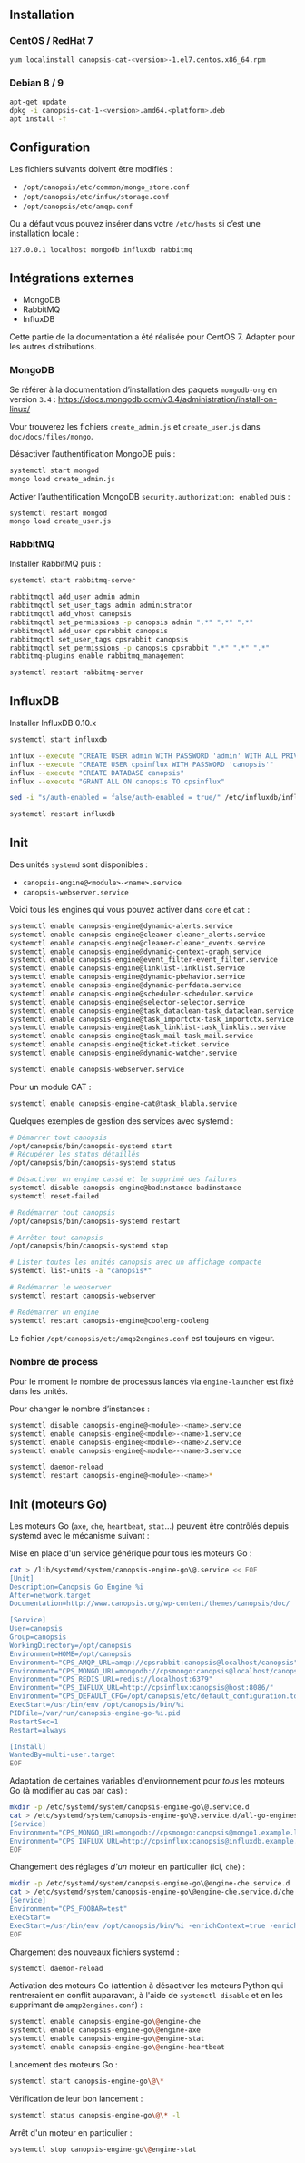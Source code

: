 ## Installation

### CentOS / RedHat 7

```bash
yum localinstall canopsis-cat-<version>-1.el7.centos.x86_64.rpm
```

### Debian 8 / 9

```bash
apt-get update
dpkg -i canopsis-cat-1-<version>.amd64.<platform>.deb
apt install -f
```

## Configuration

Les fichiers suivants doivent être modifiés :

 * `/opt/canopsis/etc/common/mongo_store.conf`
 * `/opt/canopsis/etc/infux/storage.conf`
 * `/opt/canopsis/etc/amqp.conf`

Ou a défaut vous pouvez insérer dans votre `/etc/hosts` si c’est une installation locale :

```
127.0.0.1 localhost mongodb influxdb rabbitmq
```

## Intégrations externes

 * MongoDB
 * RabbitMQ
 * InfluxDB

Cette partie de la documentation a été réalisée pour CentOS 7. Adapter pour les autres distributions.

### MongoDB

Se référer à la documentation d’installation des paquets `mongodb-org` en version `3.4` : https://docs.mongodb.com/v3.4/administration/install-on-linux/

Vour trouverez les fichiers `create_admin.js` et `create_user.js` dans `doc/docs/files/mongo`.

Désactiver l’authentification MongoDB puis :

```bash
systemctl start mongod
mongo load create_admin.js
```

Activer l’authentification MongoDB `security.authorization: enabled` puis :

```
systemctl restart mongod
mongo load create_user.js
```

### RabbitMQ

Installer RabbitMQ puis :

```bash
systemctl start rabbitmq-server

rabbitmqctl add_user admin admin
rabbitmqctl set_user_tags admin administrator
rabbitmqctl add_vhost canopsis
rabbitmqctl set_permissions -p canopsis admin ".*" ".*" ".*"
rabbitmqctl add_user cpsrabbit canopsis
rabbitmqctl set_user_tags cpsrabbit canopsis
rabbitmqctl set_permissions -p canopsis cpsrabbit ".*" ".*" ".*"
rabbitmq-plugins enable rabbitmq_management

systemctl restart rabbitmq-server
```

## InfluxDB

Installer InfluxDB 0.10.x

```bash
systemctl start influxdb

influx --execute "CREATE USER admin WITH PASSWORD 'admin' WITH ALL PRIVILEGES"
influx --execute "CREATE USER cpsinflux WITH PASSWORD 'canopsis'"
influx --execute "CREATE DATABASE canopsis"
influx --execute "GRANT ALL ON canopsis TO cpsinflux"

sed -i "s/auth-enabled = false/auth-enabled = true/" /etc/influxdb/influxdb.conf

systemctl restart influxdb
```

## Init

Des unités `systemd` sont disponibles :

 * `canopsis-engine@<module>-<name>.service`
 * `canopsis-webserver.service`

Voici tous les engines qui vous pouvez activer dans `core` et `cat` :

```bash
systemctl enable canopsis-engine@dynamic-alerts.service
systemctl enable canopsis-engine@cleaner-cleaner_alerts.service
systemctl enable canopsis-engine@cleaner-cleaner_events.service
systemctl enable canopsis-engine@dynamic-context-graph.service
systemctl enable canopsis-engine@event_filter-event_filter.service
systemctl enable canopsis-engine@linklist-linklist.service
systemctl enable canopsis-engine@dynamic-pbehavior.service
systemctl enable canopsis-engine@dynamic-perfdata.service
systemctl enable canopsis-engine@scheduler-scheduler.service
systemctl enable canopsis-engine@selector-selector.service
systemctl enable canopsis-engine@task_dataclean-task_dataclean.service
systemctl enable canopsis-engine@task_importctx-task_importctx.service
systemctl enable canopsis-engine@task_linklist-task_linklist.service
systemctl enable canopsis-engine@task_mail-task_mail.service
systemctl enable canopsis-engine@ticket-ticket.service
systemctl enable canopsis-engine@dynamic-watcher.service

systemctl enable canopsis-webserver.service
```

Pour un module CAT :
```bash
systemctl enable canopsis-engine-cat@task_blabla.service
```

Quelques exemples de gestion des services avec systemd :

```bash
# Démarrer tout canopsis
/opt/canopsis/bin/canopsis-systemd start
# Récupérer les status détaillés
/opt/canopsis/bin/canopsis-systemd status

# Désactiver un engine cassé et le supprimé des failures
systemctl disable canopsis-engine@badinstance-badinstance
systemctl reset-failed

# Redémarrer tout canopsis
/opt/canopsis/bin/canopsis-systemd restart

# Arrêter tout canopsis
/opt/canopsis/bin/canopsis-systemd stop

# Lister toutes les unités canopsis avec un affichage compacte
systemctl list-units -a "canopsis*"

# Redémarrer le webserver
systemctl restart canopsis-webserver

# Redémarrer un engine
systemctl restart canopsis-engine@cooleng-cooleng
```

Le fichier `/opt/canopsis/etc/amqp2engines.conf` est toujours en vigeur.

### Nombre de process

Pour le moment le nombre de processus lancés via `engine-launcher` est fixé dans les unités.

Pour changer le nombre d’instances :

```bash
systemctl disable canopsis-engine@<module>-<name>.service
systemctl enable canopsis-engine@<module>-<name>1.service
systemctl enable canopsis-engine@<module>-<name>2.service
systemctl enable canopsis-engine@<module>-<name>3.service
```

```bash
systemctl daemon-reload
systemctl restart canopsis-engine@<module>-<name>*
```

## Init (moteurs Go)

Les moteurs Go (`axe`, `che`, `heartbeat`, `stat`…) peuvent être contrôlés depuis systemd avec le mécanisme suivant :

Mise en place d'un service générique pour tous les moteurs Go :

```bash
cat > /lib/systemd/system/canopsis-engine-go\@.service << EOF
[Unit]
Description=Canopsis Go Engine %i
After=network.target
Documentation=http://www.canopsis.org/wp-content/themes/canopsis/doc/

[Service]
User=canopsis
Group=canopsis
WorkingDirectory=/opt/canopsis
Environment=HOME=/opt/canopsis
Environment="CPS_AMQP_URL=amqp://cpsrabbit:canopsis@localhost/canopsis"
Environment="CPS_MONGO_URL=mongodb://cpsmongo:canopsis@localhost/canopsis"
Environment="CPS_REDIS_URL=redis://localhost:6379"
Environment="CPS_INFLUX_URL=http://cpsinflux:canopsis@host:8086/"
Environment="CPS_DEFAULT_CFG=/opt/canopsis/etc/default_configuration.toml"
ExecStart=/usr/bin/env /opt/canopsis/bin/%i
PIDFile=/var/run/canopsis-engine-go-%i.pid
RestartSec=1
Restart=always

[Install]
WantedBy=multi-user.target
EOF
```

Adaptation de certaines variables d'environnement pour *tous* les moteurs Go (à modifier au cas par cas) :

```bash
mkdir -p /etc/systemd/system/canopsis-engine-go\@.service.d
cat > /etc/systemd/system/canopsis-engine-go\@.service.d/all-go-engines.conf << EOF
[Service]
Environment="CPS_MONGO_URL=mongodb://cpsmongo:canopsis@mongo1.example.local:27017,cpsmongo:canopsis@mongo2.example.local:27017,cpsmongo:canopsis@mongo3.example.local:27017/canopsis?replicaSet=rs0"
Environment="CPS_INFLUX_URL=http://cpsinflux:canopsis@influxdb.example.local:8086/"
EOF
```

Changement des réglages *d'un* moteur en particulier (ici, `che`) :
```bash
mkdir -p /etc/systemd/system/canopsis-engine-go\@engine-che.service.d
cat > /etc/systemd/system/canopsis-engine-go\@engine-che.service.d/che.conf << EOF
[Service]
Environment="CPS_FOOBAR=test"
ExecStart=
ExecStart=/usr/bin/env /opt/canopsis/bin/%i -enrichContext=true -enrichInclude "foo,bar" -createContext=true
EOF
```

Chargement des nouveaux fichiers systemd :
```bash
systemctl daemon-reload
```

Activation des moteurs Go (attention à désactiver les moteurs Python qui rentreraient en conflit auparavant, à l'aide de `systemctl disable` et en les supprimant de `amqp2engines.conf`) :

```bash
systemctl enable canopsis-engine-go\@engine-che
systemctl enable canopsis-engine-go\@engine-axe
systemctl enable canopsis-engine-go\@engine-stat
systemctl enable canopsis-engine-go\@engine-heartbeat
```

Lancement des moteurs Go :
```bash
systemctl start canopsis-engine-go\@\*
```

Vérification de leur bon lancement :
```bash
systemctl status canopsis-engine-go\@\* -l
```

Arrêt d'un moteur en particulier :
```bash
systemctl stop canopsis-engine-go\@engine-stat
```
